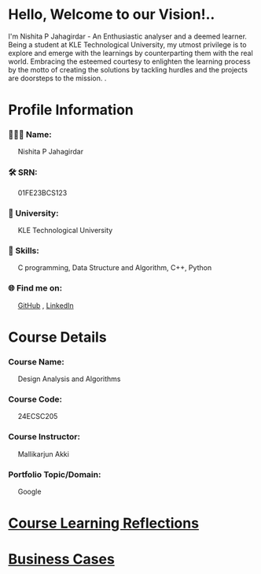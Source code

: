 # **Hello, Welcome to our Vision!..**
I'm Nishita P Jahagirdar - An Enthusiastic analyser and a deemed learner. Being a student at KLE Technological University, my utmost privilege is to explore and emerge with the learnings by counterparting them with the real world. Embracing the esteemed courtesy to enlighten the learning process by the motto of creating the solutions by tackling hurdles and the projects are doorsteps to the mission. .

# **Profile Information**

### 👩🏻‍🦱 Name: 
&nbsp;&nbsp;&nbsp;&nbsp; Nishita P Jahagirdar  
### 🛠 SRN:
&nbsp;&nbsp;&nbsp;&nbsp; 01FE23BCS123  
### 🏢 University: 
&nbsp;&nbsp;&nbsp;&nbsp; KLE Technological University  
### 🚀 Skills:
&nbsp;&nbsp;&nbsp;&nbsp; C programming, Data Structure and Algorithm, C++, Python
### 🌐 Find me on:
&nbsp;&nbsp;&nbsp;&nbsp; [GitHub](https://github.com/Nishita-Jahagirdar) , [LinkedIn](www.linkedin.com/in/nishita-jahagirdar) 

# **Course Details**

### Course Name:
&nbsp;&nbsp;&nbsp;&nbsp; Design Analysis and Algorithms
### Course Code: 
&nbsp;&nbsp;&nbsp;&nbsp; 24ECSC205
### Course Instructor:
&nbsp;&nbsp;&nbsp;&nbsp; Mallikarjun Akki
### Portfolio Topic/Domain:
&nbsp;&nbsp;&nbsp;&nbsp; Google

# [**Course Learning Reflections**](Course.md)

# [**Business Cases**](cases.md)
